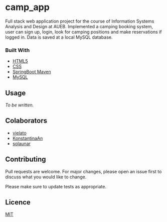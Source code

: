 # camp_app
Full stack web application project for the course of Information Systems Analysis and Design at AUEB. 
Implemented a camping booking system, user can sign up, login, look for camping positions and make reservations if logged in. Data is saved at a local MySQL database.

### Built With
* [HTML5](https://dev.w3.org/html5/html-author/)
* [CSS](https://developer.mozilla.org/en-US/docs/Web/CSS)
* [SpringBoot Maven](https://docs.spring.io/spring-boot/docs/current/reference/htmlsingle/#using.build-systems.maven)
* [MySQL](https://dev.mysql.com/doc/)

## Usage
*To be written.*

## Colaborators 
* [vielato](https://github.com/vielato)
* [KonstantinaAn](https://github.com/KonstantinaAn)
* [solaunar](https://github.com/solaunar)

## Contributing
Pull requests are welcome. For major changes, please open an issue first to discuss what you would like to change.

Please make sure to update tests as appropriate.

## Licence
[MIT](https://choosealicense.com/licenses/mit/)
